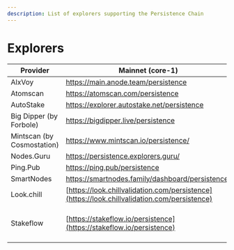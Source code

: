 ```yaml
---
description: List of explorers supporting the Persistence Chain
---
```


# Explorers

| Provider                   | Mainnet (core-1)                                                                             | Testnet (test-core-1)                           |
| -------------------------- | -------------------------------------------------------------------------------------------- | ----------------------------------------------- |
| AlxVoy                     | https://main.anode.team/persistence                                                          |                                                 |
| Atomscan                   | https://atomscan.com/persistence                                                             |                                                 |
| AutoStake                  | https://explorer.autostake.net/persistence                                                   |                                                 |
| Big Dipper (by Forbole)    | https://bigdipper.live/persistence                                                           |                                                 |
| Mintscan (by Cosmostation) | https://www.mintscan.io/persistence/                                                         | https://testnet.mintscan.io/persistence-testnet |
| Nodes.Guru                 | https://persistence.explorers.guru/                                                          |                                                 |
| Ping.Pub                   | https://ping.pub/persistence                                                                 | https://testnet.ping.pub/test-core-1            |
| SmartNodes                 | https://smartnodes.family/dashboard/persistence/                                             |                                                 |
| Look.chill                 | [https://look.chillvalidation.com/persistence](https://look.chillvalidation.com/persistence) |                                                 |
| Stakeflow  | [https://stakeflow.io/persistence](https://stakeflow.io/persistence)                                                          | [https://stakeflow.io/persistence-testnet](https://stakeflow.io/persistence-testnet) |

##

